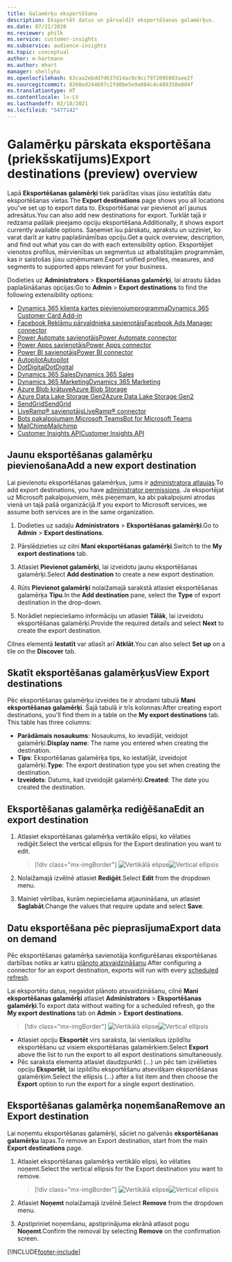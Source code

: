 ```yaml
---
title: Galamērķu eksportēšana
description: Eksportēt datus un pārvaldīt eksportēšanas galamērķus.
ms.date: 07/21/2020
ms.reviewer: philk
ms.service: customer-insights
ms.subservice: audience-insights
ms.topic: conceptual
author: m-hartmann
ms.author: mhart
manager: shellyha
ms.openlocfilehash: 63caa2ebdd7d637d14ac9c9cc7972095803aee2f
ms.sourcegitcommit: 0260ed244b97c2fd0be5e9a084c4c489358e8d4f
ms.translationtype: HT
ms.contentlocale: lv-LV
ms.lasthandoff: 02/18/2021
ms.locfileid: "5477142"
---
```

# <a name="export-destinations-preview-overview"></a><span data-ttu-id="ee72a-103">Galamērķu pārskata eksportēšana (priekšskatījums)</span><span class="sxs-lookup"><span data-stu-id="ee72a-103">Export destinations (preview) overview</span></span>

<span data-ttu-id="ee72a-104">Lapā **Eksportēšanas galamērķi** tiek parādītas visas jūsu iestatītās datu eksportēšanas vietas.</span><span class="sxs-lookup"><span data-stu-id="ee72a-104">The **Export destinations** page shows you all locations you've set up to export data to.</span></span> <span data-ttu-id="ee72a-105">Eksportēšanai var pievienot arī jaunus adresātus.</span><span class="sxs-lookup"><span data-stu-id="ee72a-105">You can also add new destinations for export.</span></span> <span data-ttu-id="ee72a-106">Turklāt tajā ir redzama pašlaik pieejamo opciju eksportēšana.</span><span class="sxs-lookup"><span data-stu-id="ee72a-106">Additionally, it shows export currently available options.</span></span> <span data-ttu-id="ee72a-107">Saņemiet īsu pārskatu, aprakstu un uzziniet, ko varat darīt ar katru paplašināmības opciju.</span><span class="sxs-lookup"><span data-stu-id="ee72a-107">Get a quick overview, description, and find out what you can do with each extensibility option.</span></span> <span data-ttu-id="ee72a-108">Eksportējiet vienotos profilus, mērvienības un segmentus uz atbalstītajām programmām, kas ir saistošas jūsu uzņēmumam.</span><span class="sxs-lookup"><span data-stu-id="ee72a-108">Export unified profiles, measures, and segments to supported apps relevant for your business.</span></span>

<span data-ttu-id="ee72a-109">Dodieties uz **Administrators** > **Eksportēšanas galamērķi**, lai atrastu šādas paplašināšanas opcijas:</span><span class="sxs-lookup"><span data-stu-id="ee72a-109">Go to **Admin** > **Export destinations** to find the following extensibility options:</span></span>

- [<span data-ttu-id="ee72a-110">Dynamics 365 klienta kartes pievienojumprogramma</span><span class="sxs-lookup"><span data-stu-id="ee72a-110">Dynamics 365 Customer Card Add-in</span></span>](customer-card-add-in.md)
- [<span data-ttu-id="ee72a-111">Facebook Reklāmu pārvaldnieka savienotājs</span><span class="sxs-lookup"><span data-stu-id="ee72a-111">Facebook Ads Manager connector</span></span>](export-facebook.md)
- [<span data-ttu-id="ee72a-112">Power Automate savienotājs</span><span class="sxs-lookup"><span data-stu-id="ee72a-112">Power Automate connector</span></span>](export-power-automate.md)
- [<span data-ttu-id="ee72a-113">Power Apps savienotājs</span><span class="sxs-lookup"><span data-stu-id="ee72a-113">Power Apps connector</span></span>](export-power-apps.md)
- [<span data-ttu-id="ee72a-114">Power BI savienotājs</span><span class="sxs-lookup"><span data-stu-id="ee72a-114">Power BI connector</span></span>](export-power-bi.md)
- [<span data-ttu-id="ee72a-115">Autopilot</span><span class="sxs-lookup"><span data-stu-id="ee72a-115">Autopilot</span></span>](export-autopilot.md)
- [<span data-ttu-id="ee72a-116">DotDigital</span><span class="sxs-lookup"><span data-stu-id="ee72a-116">DotDigital</span></span>](export-dotdigital.md)
- [<span data-ttu-id="ee72a-117">Dynamics 365 Sales</span><span class="sxs-lookup"><span data-stu-id="ee72a-117">Dynamics 365 Sales</span></span>](export-dynamics365-sales.md)
- [<span data-ttu-id="ee72a-118">Dynamics 365 Marketing</span><span class="sxs-lookup"><span data-stu-id="ee72a-118">Dynamics 365 Marketing</span></span>](export-dynamics365-marketing.md)
- [<span data-ttu-id="ee72a-119">Azure Blob krātuve</span><span class="sxs-lookup"><span data-stu-id="ee72a-119">Azure Blob Storage</span></span>](export-azure-blob-storage.md)
- [<span data-ttu-id="ee72a-120">Azure Data Lake Storage Gen2</span><span class="sxs-lookup"><span data-stu-id="ee72a-120">Azure Data Lake Storage Gen2</span></span>](export-azure-data-lake-storage-gen2.md)
- [<span data-ttu-id="ee72a-121">SendGrid</span><span class="sxs-lookup"><span data-stu-id="ee72a-121">SendGrid</span></span>](export-sendgrid.md)
- [<span data-ttu-id="ee72a-122">LiveRamp&reg; savienotājs</span><span class="sxs-lookup"><span data-stu-id="ee72a-122">LiveRamp&reg; connector</span></span>](export-liveramp.md)
- [<span data-ttu-id="ee72a-123">Bots pakalpojumam Microsoft Teams</span><span class="sxs-lookup"><span data-stu-id="ee72a-123">Bot for Microsoft Teams</span></span>](export-teams-bot.md)
- [<span data-ttu-id="ee72a-124">MailChimp</span><span class="sxs-lookup"><span data-stu-id="ee72a-124">Mailchimp</span></span>](export-mailchimp.md)
- [<span data-ttu-id="ee72a-125">Customer Insights API</span><span class="sxs-lookup"><span data-stu-id="ee72a-125">Customer Insights API</span></span>](apis.md)

## <a name="add-a-new-export-destination"></a><span data-ttu-id="ee72a-126">Jaunu eksportēšanas galamērķu pievienošana</span><span class="sxs-lookup"><span data-stu-id="ee72a-126">Add a new export destination</span></span>

<span data-ttu-id="ee72a-127">Lai pievienotu eksportēšanas galamērķus, jums ir [administratora atļaujas](permissions.md).</span><span class="sxs-lookup"><span data-stu-id="ee72a-127">To add export destinations, you have [administrator permissions](permissions.md).</span></span> <span data-ttu-id="ee72a-128">Ja eksportējat uz Microsoft pakalpojumiem, mēs pieņemam, ka abi pakalpojumi atrodas vienā un tajā pašā organizācijā.</span><span class="sxs-lookup"><span data-stu-id="ee72a-128">If you export to Microsoft services, we assume both services are in the same organization.</span></span>

1. <span data-ttu-id="ee72a-129">Dodieties uz sadaļu **Administrators** > **Eksportēšanas galamērķi**.</span><span class="sxs-lookup"><span data-stu-id="ee72a-129">Go to **Admin** > **Export destinations**.</span></span>

1. <span data-ttu-id="ee72a-130">Pārslēdzieties uz cilni **Mani eksportēšanas galamērķi**.</span><span class="sxs-lookup"><span data-stu-id="ee72a-130">Switch to the **My export destinations** tab.</span></span>

1. <span data-ttu-id="ee72a-131">Atlasiet **Pievienot galamērķi**, lai izveidotu jaunu eksportēšanas galamērķi.</span><span class="sxs-lookup"><span data-stu-id="ee72a-131">Select **Add destination** to create a new export destination.</span></span>

1. <span data-ttu-id="ee72a-132">Rūts **Pievienot galamērķi** nolaižamajā sarakstā atlasiet eksportēšanas galamērķa **Tipu**.</span><span class="sxs-lookup"><span data-stu-id="ee72a-132">In the **Add destination** pane, select the **Type** of export destination in the drop-down.</span></span>

1. <span data-ttu-id="ee72a-133">Norādiet nepieciešamo informāciju un atlasiet **Tālāk**, lai izveidotu eksportēšanas galamērķi.</span><span class="sxs-lookup"><span data-stu-id="ee72a-133">Provide the required details and select **Next** to create the export destination.</span></span>

<span data-ttu-id="ee72a-134">Cilnes elementā **Iestatīt** var atlasīt arī **Atklāt**.</span><span class="sxs-lookup"><span data-stu-id="ee72a-134">You can also select **Set up** on a tile on the **Discover** tab.</span></span>

## <a name="view-export-destinations"></a><span data-ttu-id="ee72a-135">Skatīt eksportēšanas galamērķus</span><span class="sxs-lookup"><span data-stu-id="ee72a-135">View Export destinations</span></span>

<span data-ttu-id="ee72a-136">Pēc eksportēšanas galamērķu izveides tie ir atrodami tabulā **Mani eksportēšanas galamērķi**. Šajā tabulā ir trīs kolonnas:</span><span class="sxs-lookup"><span data-stu-id="ee72a-136">After creating export destinations, you'll find them in a table on the **My export destinations** tab. This table has three columns:</span></span>

- <span data-ttu-id="ee72a-137">**Parādāmais nosaukums**: Nosaukums, ko ievadījāt, veidojot galamērķi.</span><span class="sxs-lookup"><span data-stu-id="ee72a-137">**Display name**: The name you entered when creating the destination.</span></span>
- <span data-ttu-id="ee72a-138">**Tips**: Eksportēšanas galamērķa tips, ko iestatījāt, izveidojot galamērķi.</span><span class="sxs-lookup"><span data-stu-id="ee72a-138">**Type**: The export destination type you set when creating the destination.</span></span>
- <span data-ttu-id="ee72a-139">**Izveidots**: Datums, kad izveidojāt galamērķi.</span><span class="sxs-lookup"><span data-stu-id="ee72a-139">**Created**: The date you created the destination.</span></span>

## <a name="edit-an-export-destination"></a><span data-ttu-id="ee72a-140">Eksportēšanas galamērķa rediģēšana</span><span class="sxs-lookup"><span data-stu-id="ee72a-140">Edit an export destination</span></span>

1. <span data-ttu-id="ee72a-141">Atlasiet eksportēšanas galamērķa vertikālo elipsi, ko vēlaties rediģēt.</span><span class="sxs-lookup"><span data-stu-id="ee72a-141">Select the vertical ellipsis for the Export destination you want to edit.</span></span>

   > [!div class="mx-imgBorder"]
   > <span data-ttu-id="ee72a-142">![Vertikālā elipse](media/export-destinations-page-ellipsis.png "Vertikālā elipse")</span><span class="sxs-lookup"><span data-stu-id="ee72a-142">![Vertical ellipsis](media/export-destinations-page-ellipsis.png "Vertical ellipsis")</span></span>

1. <span data-ttu-id="ee72a-143">Nolaižamajā izvēlnē atlasiet **Rediģēt**.</span><span class="sxs-lookup"><span data-stu-id="ee72a-143">Select **Edit** from the dropdown menu.</span></span>

1. <span data-ttu-id="ee72a-144">Mainiet vērtības, kurām nepieciešama atjaunināšana, un atlasiet **Saglabāt**.</span><span class="sxs-lookup"><span data-stu-id="ee72a-144">Change the values that require update and select **Save**.</span></span>

## <a name="export-data-on-demand"></a><span data-ttu-id="ee72a-145">Datu eksportēšana pēc pieprasījuma</span><span class="sxs-lookup"><span data-stu-id="ee72a-145">Export data on demand</span></span>

<span data-ttu-id="ee72a-146">Pēc eksportēšanas galamērķa savienotāja konfigurēšanas eksportēšanas darbības notiks ar katru [plānoto atsvaidzināšanu](system.md#schedule-tab).</span><span class="sxs-lookup"><span data-stu-id="ee72a-146">After configuring a connector for an export destination, exports will run with every [scheduled refresh](system.md#schedule-tab).</span></span>

<span data-ttu-id="ee72a-147">Lai eksportētu datus, negaidot plānoto atsvaidzināšanu, cilnē **Mani eksportēšanas galamērķi** atlasiet **Administrators** > **Eksportēšanas galamērķi**.</span><span class="sxs-lookup"><span data-stu-id="ee72a-147">To export data without waiting for a scheduled refresh, go the **My export destinations** tab on **Admin** > **Export destinations**.</span></span>

> [!div class="mx-imgBorder"]
> <span data-ttu-id="ee72a-148">![Vertikālā elipse](media/export-destinations-page-ellipsis.png "Vertikālā elipse")</span><span class="sxs-lookup"><span data-stu-id="ee72a-148">![Vertical ellipsis](media/export-destinations-page-ellipsis.png "Vertical ellipsis")</span></span>

- <span data-ttu-id="ee72a-149">Atlasiet opciju **Eksportēt** virs saraksta, lai vienlaikus izpildītu eksportēšanu uz visiem eksportēšanas galamērķiem.</span><span class="sxs-lookup"><span data-stu-id="ee72a-149">Select **Export** above the list to run the export to all export destinations simultaneously.</span></span>
- <span data-ttu-id="ee72a-150">Pēc saraksta elementa atlasiet daudzpunkti (...) un pēc tam izvēlieties opciju **Eksportēt**, lai izpildītu eksportēšanu atsevišķam eksportēšanas galamērķim.</span><span class="sxs-lookup"><span data-stu-id="ee72a-150">Select the ellipsis (...) after a list item and then choose the **Export** option to run the export for a single export destination.</span></span>

## <a name="remove-an-export-destination"></a><span data-ttu-id="ee72a-151">Eksportēšanas galamērķa noņemšana</span><span class="sxs-lookup"><span data-stu-id="ee72a-151">Remove an Export destination</span></span>

<span data-ttu-id="ee72a-152">Lai noņemtu eksportēšanas galamērķi, sāciet no galvenās **eksportēšanas galamērķu** lapas.</span><span class="sxs-lookup"><span data-stu-id="ee72a-152">To remove an Export destination, start from the main **Export destinations** page.</span></span>

1. <span data-ttu-id="ee72a-153">Atlasiet eksportēšanas galamērķa vertikālo elipsi, ko vēlaties noņemt.</span><span class="sxs-lookup"><span data-stu-id="ee72a-153">Select the vertical ellipsis for the Export destination you want to remove.</span></span>

   > [!div class="mx-imgBorder"]
   > <span data-ttu-id="ee72a-154">![Vertikālā elipse](media/export-destinations-page-ellipsis.png "Vertikālā elipse")</span><span class="sxs-lookup"><span data-stu-id="ee72a-154">![Vertical ellipsis](media/export-destinations-page-ellipsis.png "Vertical ellipsis")</span></span>

2. <span data-ttu-id="ee72a-155">Atlasiet **Noņemt** nolaižamajā izvēlnē.</span><span class="sxs-lookup"><span data-stu-id="ee72a-155">Select **Remove** from the dropdown menu.</span></span>

3. <span data-ttu-id="ee72a-156">Apstipriniet noņemšanu, apstiprinājuma ekrānā atlasot pogu **Noņemt**.</span><span class="sxs-lookup"><span data-stu-id="ee72a-156">Confirm the removal by selecting **Remove** on the confirmation screen.</span></span>


[!INCLUDE[footer-include](../includes/footer-banner.md)]